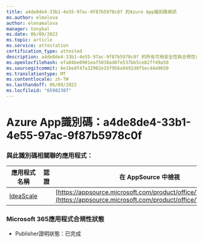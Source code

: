 ```yaml
---
title: a4de8de4-33b1-4e55-97ac-9f87b5978c0f 的Azure App識別碼資訊
ms.author: elmalova
author: elenamalova
manager: tonybal
ms.date: 06/09/2022
ms.topic: article
ms.service: attestation
certification_type: attested
description: a4de8de4-33b1-4e55-97ac-9f87b5978c0f 的所有可用安全性與合規性資訊。
ms.openlocfilehash: efa04be0901eaf5038ad6fe537bb5ce82ff49a50
ms.sourcegitcommit: 6e1bedf47a32902e15f956a9492d8f5ec44a9650
ms.translationtype: MT
ms.contentlocale: zh-TW
ms.lasthandoff: 06/09/2022
ms.locfileid: "65982387"
---
```

# <a name="azure-app-id-a4de8de4-33b1-4e55-97ac-9f87b5978c0f"></a>Azure App識別碼：a4de8de4-33b1-4e55-97ac-9f87b5978c0f


### <a name="apps-associated-with-this-id"></a>與此識別碼相關聯的應用程式：
| **應用程式名稱** | **認證** | **在 AppSource 中檢視** |
|--------------|---------------|-----------------------|
| [IdeaScale](../forward/WA200003868.md) |  | [https://appsource.microsoft.com/product/office/WA200003868](https://appsource.microsoft.com/product/office/WA200003868) |

### <a name="microsoft-365-app-compliance-status"></a>Microsoft 365應用程式合規性狀態
- Publisher證明狀態：已完成
